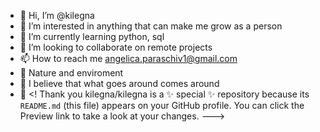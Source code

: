 - 👋 Hi, I’m @kilegna
- 👀 I’m interested in anything that can make me grow as a person
- 🌱 I’m currently learning python, sql
- 💞️ I’m looking to collaborate on remote projects
- 📫 How to reach me angelica.paraschiv1@gmail.com
- 💚 Nature and enviroment
- 🔄 I believe that what goes around comes around
- 🌈
<! Thank you
kilegna/kilegna is a ✨ special ✨ repository because its `README.md` (this file) appears on your GitHub profile.
You can click the Preview link to take a look at your changes.
--->

